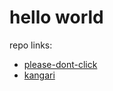 # hello world

repo links:

- [please-dont-click](https://github.com/ebulatheduck/please-dont-click)
- [kangari](https://github.com/ebulatheduck/kangari)

